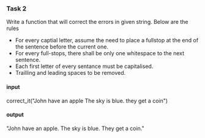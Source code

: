 ### Task 2
Write a function that will correct the errors in given string. Below are the rules
- For every captial letter, assume the need to place a fullstop at the end of the sentence before the current one.
- For every full-stops, there shall be only one whitespace to the next sentence.
- Each first letter of every sentance must be capitalised.
- Trailling and leading spaces to be removed.
#### input
correct_it("John have   an apple The sky is blue.  they get a coin")
#### output
"John have an apple. The sky is blue. They get a coin."